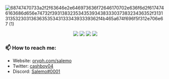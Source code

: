 ![68747470733a2f2f63646e2e646973636f72646170702e636f6d2f6174746163686d656e74732f3931383235343539343833303738323436352f313131353230313636353534313334393339362f4b465a674f696f5f312e706e67 (1)](https://github.com/salemo5m/salemo5m/assets/132095992/a260594e-dffe-44d5-aa04-2980f5051692)



<p align="center">
  <img src="https://img.shields.io/badge/last%20major%20release-aug.%202000-important" />
  <img src="https://img.shields.io/badge/unminified%20size-6%20feet%206%20inches-informational" />
  <img src="https://img.shields.io/badge/vulnerabilities-high-critical" />
  <img src="https://img.shields.io/badge/code%20quality-A%20for%20effort-success" />
</p>

### 📫 How to reach me:

- Website: [oryph.com/salemo](https://oryph.com/salemo)
- Twitter: [cashboy04](https://twitter.com/cashboy04)
- Discord: [Salemo#0001](https://discord.gg/mediodev)
